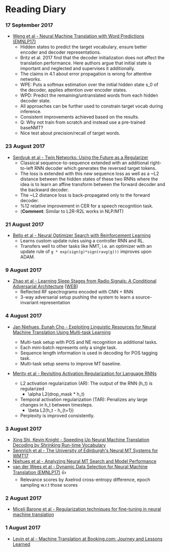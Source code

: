# Reading Diary

### 17 September 2017
  - [Weng et al - Neural Machine Translation with Word Predictions (EMNLP17)](https://arxiv.org/pdf/1708.01771.pdf)
    - Hidden states to predict the target vocabulary, ensure better encoder and decoder representations.
    - Britz et al. 2017 find that the decoder initialization does not affect the translation performance. Here authors argue that initial state is important and neglected and supervises it additionally.
    - The claims in 4.1 about error propagation is wrong for attentive networks.
    - WPE: Puts a softmax estimation over the initial hidden state s_0 of the decoder, applies attention over encoder states.
    - WPD: Predict the remaining/untranslated words from each hidden decoder state.
    - All approaches can be further used to constrain target vocab during inference.
    - Consistent improvements achieved based on the results.
    - Q: Why not train from scratch and instead use a pre-trained baseNMT?
    - Nice test about precision/recall of target words.
  
### 23 August 2017
 - [Serdyuk et al - Twin Networks: Using the Future as a Regularizer](https://arxiv.org/abs/1708.06742)
   - Classical sequence-to-sequence extended with an additional right-to-left RNN decoder which generates the reversed target tokens.
   - The loss is extended with this new sequence loss as well as a ~L2 distance between the hidden states of these two RNNs where the idea is to learn an affine transform between the forward decoder and the backward decoder.
   - The ~L2 distance loss is back-propagated only to the forward decoder.
   - %12 relative improvement in CER for a speech recognition task.
   - (**Comment**: Similar to L2R-R2L works in NLP/MT)

### 21 August 2017
 - [Bello et al - Neural Optimizer Search with Reinforcement Learning](http://proceedings.mlr.press/v70/bello17a/bello17a.pdf)
   - Learns custom update rules using a controller RNN and RL.
   - Transfers well to other tasks like NMT, i.e. an optimizer with an update rule of `g * exp(sign(g)*sign(ravg(g)))` improves upon ADAM.

### 9 August 2017
 - [Zhao et al - Learning Sleep Stages from Radio Signals: A Conditional Adversarial Architecture](http://sleep.csail.mit.edu/files/rfsleep-paper.pdf) \[[WEB](http://sleep.csail.mit.edu)\]
   - Reflected RF spectrograms encoded with CNN + RNN
   - 3-way adversarial setup pushing the system to learn a source-invariant representation

### 4 August 2017

 - [Jan Niehues, Eunah Cho - Exploiting Linguistic Resources for Neural Machine Translation Using Multi-task Learning](https://arxiv.org/pdf/1708.00993.pdf)
   - Multi-task setup with POS and NE recognition as additional tasks.
   - Each mini-batch represents only a single task.
   - Sequence length information is used in decoding for POS tagging task.
   - Multi-task setup seems to improve MT baseline.

 - [Merity et al - Revisiting Activation Regularization for Language RNNs](https://arxiv.org/pdf/1708.01009.pdf)
   - L2 activation regularization (AR): The output of the RNN (h_t) is regularized
     - \alpha L2(drop_mask * h_t)
   - Temporal activation regularization (TAR): Penalizes any large changes in h_t between timesteps.
     - \beta L2(h_t - h_{t+1})
   - Perplexity is improved consistently.

### 3 August 2017

 - [Xing Shi, Kevin Knight - Speeding Up Neural Machine Translation Decoding by Shrinking Run-time Vocabulary](http://aclanthology.coli.uni-saarland.de/pdf/P/P17/P17-2091.pdf)
 - [Sennrich et al - The University of Edinburgh's Neural MT Systems for WMT17](http://arxiv.org/pdf/1708.00726.pdf)
 - [Niehues et al - Analyzing Neural MT Search and Model Performance](http://arxiv.org/pdf/1708.00563.pdf)
 - [van der Wees et al - Dynamic Data Selection for Neural Machine Translation (EMNLP17)](http://arxiv.org/pdf/1708.00712.pdf) :thumbsup:
   - Relevance scores by Axelrod cross-entropy difference, epoch sampling w.r.t those scores
 
 ### 2 August 2017
 
 - [Miceli Barone et al - Regularization techniques for fine-tuning in neural machine translation](http://arxiv.org/pdf/1707.09920.pdf)
 
### 1 August 2017

 - [Levin et al - Machine Translation at Booking.com: Journey and Lessons Learned](http://arxiv.org/pdf/1707.07911.pdf)
